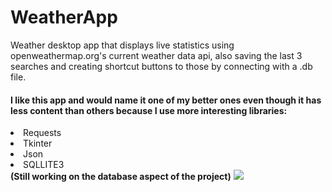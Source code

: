 # WeatherApp
Weather desktop app that displays live statistics using openweathermap.org's current weather data api, also saving the last 3 searches and creating shortcut buttons to those by connecting with a .db file.
<h4>I like this app and would name it one of my better ones even though it has less content than others because I use more interesting libraries:</h4>
<li>Requests
<li>Tkinter
<li>Json
<li>SQLLITE3<br>
<strong>(Still working on the database aspect of the project)</strong>
<img src="https://i.imgur.com/TplFVUb.png">
